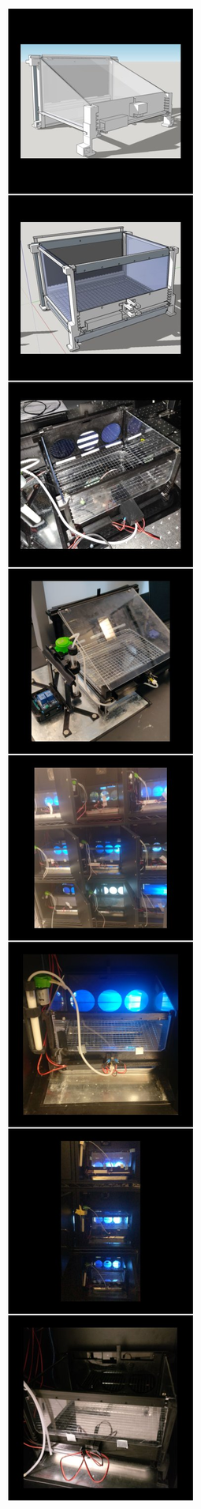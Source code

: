 ![alt-text-1](/operant_box/Operant_1.jpg "Touchscreen operant box version 1") ![alt-text-1](/operant_box/Operant_2.jpg "Touchscreen operant box version 2")
![alt-text-1](/operant_box/operant_pic1.jpg "Touchscreen operant box") ![alt-text-1](/operant_box/operant_pic2.jpg "Portable lickometer for headfixed mice")
![alt-text-1](/operant_box/operant_pic3.jpg "Touchscreen operant box") ![alt-text-1](/operant_box/operant_pic4.jpg "Touchscreen operant box")
![alt-text-1](/operant_box/operant_pic5.jpg "Touchscreen operant box") ![alt-text-1](/operant_box/operant_pic6.jpg "Touchscreen operant box")


